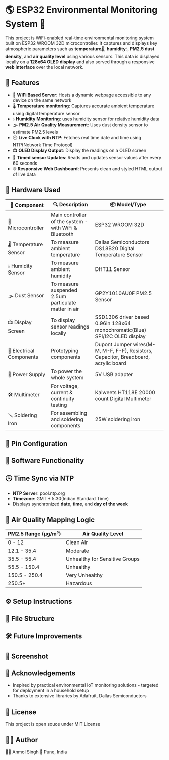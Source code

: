 # 🌎 ESP32 Environmental Monitoring System 🚀

This project is WiFi-enabled real-time environmental monitoring system built on ESP32 WROOM 32D microcontroller. It captures and displays key atmospheric parameters such as **temperature**🌡️, **humidity**💧, **PM2.5 dust density**, and **air quality level** using various sensors. This data is displayed locally on a **128x64 OLED display** and also served through a responsive **web interface** over the local network.


## 🚀 Features
- 📡 **WiFi Based Server**: Hosts a dynamic webpage accessible to any device on the same network
- 🌡️ **Temperature monitoring**: Captures accurate ambient temperature using digital temperature sensor
- 💧 **Humidity Monitoring**: uses humidity sensor for relative humidity data
- 🌫️ **PM2.5 Air Quality Measurement**: Uses dust density sensor to estimate PM2.5 levels
- 🕙 **Live Clock with NTP**: Fetches real time date and time using NTP(Network Time Protocol)
- 📺 **OLED Display Output**: Display the readings on a OLED screen
- 🔁 **Timed sensor Updates**: Reads and updates sensor values after every 60 seconds
- 🌐 **Responsive Web Dashboard**: Presents clean and styled HTML output of live data


## 🔧 Hardware Used
| 🧩 Component | 🔍 Description | 📦 Model/Type |
|--------------|----------------|--------------|
| 🧠 Microcontroller | Main controller of the system - with WiFi & Bluetooth | ESP32 WROOM 32D |
| 🌡️ Temperature Sensor | To measure ambient temperature| Dallas Semiconductors DS18B20 Digital Temperature Sensor|
| 💧 Humidity Sensor | To measure ambient humidity | DHT11 Sensor |
| 🌫️ Dust Sensor | To measure suspended 2.5um particulate matter in air| GP2Y1010AU0F PM2.5 Sensor |
| 📺 Display Screen | To display sensor readings locally | SSD1306 driver based 0.96in 128x64 monochromatic(Blue) SPI/I2C OLED display |
| 🔌  Electrical Components | Prototyping components | Dupont Jumper wires(M-M, M-F, F-F), Resistors, Capacitor, Breadboard, acrylic board|
| 🔋 Power Supply| To power the whole system | 5V USB adapter |
| 🛠️ Multimeter | For voltage, current & continuity testing | Kaiweets HT118E 20000 count Digital Multimeter |
| 🪛 Soldering Iron | For assembling and soldering components | 25W soldering iron |

## 📐 Pin Configuration

## 🧠 Software Functionality


## 🕓 Time Sync via NTP
- **NTP Server**: pool.ntp.org
- **Timezone**: GMT + 5:30(Indian Standard Time)
- Displays synchronized **date**, **time**, and **day of the week**

## 🧪 Air Quality Mapping Logic
| PM2.5 Range (µg/m³) | Air Quality Level |
|---------------------|-------------------|
| 0 - 12 | Clean Air |
| 12.1 - 35.4 | Moderate |
| 35.5 - 55.4 | Unhealthy for Sensitive Groups |
| 55.5 - 150.4 | Unhealthy |
| 150.5 - 250.4 | Very Unhealthy |
| 250.5+ | Hazardous |

## ⚙️ Setup Instructions

## 📂 File Structure

## 🛠️ Future Improvements

## 📸 Screenshot

## 🙌 Acknowledgements
- Inspired by practical environmental IoT monitoring solutions - targeted for deployment in a household setup
- Thanks to extensive libraries by Adafruit, Dallas Semiconductors

## 📜 License
This project is open souce under MIT License

## 🧑‍💻 Author
🧑‍💻 Anmol Singh 
📍 Pune, India


